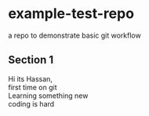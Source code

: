 # example-test-repo
a repo to demonstrate basic git workflow
## Section 1
Hi its Hassan,  
first time on git  
Learning something new  
coding is hard
